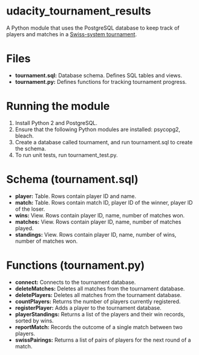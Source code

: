 # udacity_tournament_results

A Python module that uses the PostgreSQL database to keep track of players and matches in a [Swiss-system tournament](https://en.wikipedia.org/wiki/Swiss-system_tournament).

# Files

* **tournament.sql:** Database schema. Defines SQL tables and views.
* **tournament.py:** Defines functions for tracking tournament progress.

# Running the module

1. Install Python 2 and PostgreSQL.
2. Ensure that the following Python modules are installed: psycopg2, bleach.
3. Create a database called tournament, and run tournament.sql to create the schema.
4. To run unit tests, run tournament_test.py.

# Schema (tournament.sql)

* **player:** Table. Rows contain player ID and name.
* **match:** Table. Rows contain match ID, player ID of the winner, player ID of the loser.
* **wins:** View. Rows contain player ID, name, number of matches won.
* **matches:** View. Rows contain player ID, name, number of matches played.
* **standings:** View. Rows contain player ID, name, number of wins, number of matches won.

# Functions (tournament.py)

* **connect:** Connects to the tournament database.
* **deleteMatches:** Deletes all matches from the tournament database.
* **deletePlayers:** Deletes all matches from the tournament database.
* **countPlayers:** Returns the number of players currently registered.
* **registerPlayer:** Adds a player to the tournament database.
* **playerStandings:** Returns a list of the players and their win records, sorted by wins.
* **reportMatch:** Records the outcome of a single match between two players.
* **swissPairings:** Returns a list of pairs of players for the next round of a match.
